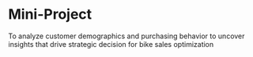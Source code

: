 # Mini-Project
To analyze customer demographics and purchasing behavior to uncover insights that drive strategic decision for bike sales optimization 
